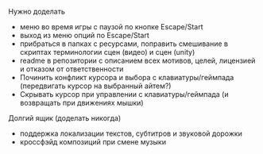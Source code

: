 Нужно доделать

* меню во время игры с паузой по кнопке Escape/Start
* выход из меню опций по Escape/Start
* прибраться в папках с ресурсами, поправить смешивание в скриптах терминологии сцен (видео) и сцен (unity)
* readme в репозитории с описанием всех мотивов, целей, лицензией и отказом от ответственности
* Починить конфликт курсора и выбора с клавиатуры/геймпада (передвигать курсор на выбранный айтем?)
* Скрывать курсор при управлении с клавиатуры/геймпада (и возвращать при движениях мышки)

Долгий ящик (доделать никогда)

* поддержка локализации текстов, субтитров и звуковой дорожки
* кроссфэйд композиций при смене музыки